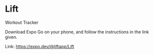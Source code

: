# Lift

Workout Tracker

Download Expo Go on your phone, and follow the instructions in the link given.

Link: https://expo.dev/@liftapp/Lift

